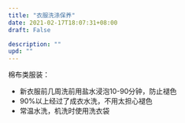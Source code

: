 ```yaml
---
title: "衣服洗涤保养"
date: 2021-02-17T18:07:31+08:00
draft: False

description: ""
upd: ""
---
```


<!--more-->

棉布类服装：

- 新衣服前几周洗前用盐水浸泡10-90分钟，防止褪色
- 90%以上经过了成衣水洗，不用太担心褪色
- 常温水洗，机洗时使用洗衣袋